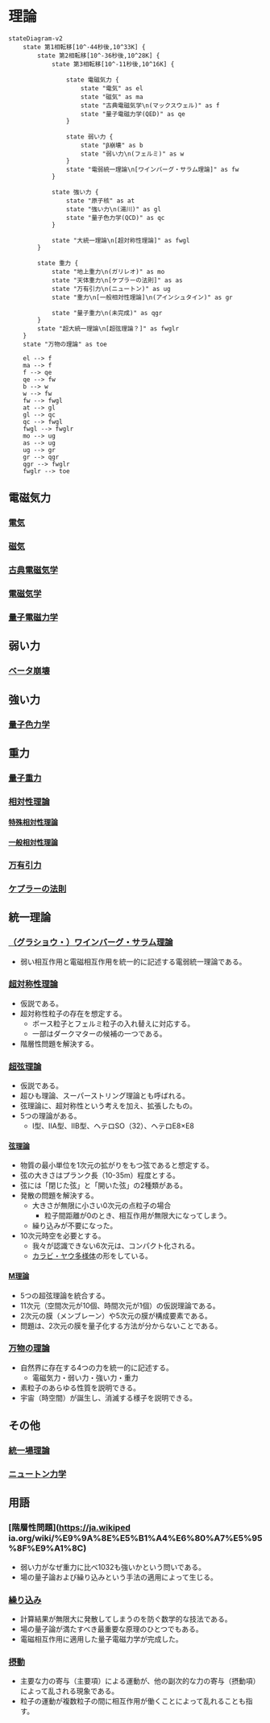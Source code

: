 # 理論

```mermaid
stateDiagram-v2
    state 第1相転移[10^-44秒後,10^33K] {
        state 第2相転移[10^-36秒後,10^28K] {
            state 第3相転移[10^-11秒後,10^16K] {

                state 電磁気力 {
                    state "電気" as el
                    state "磁気" as ma
                    state "古典電磁気学\n(マックスウェル)" as f
                    state "量子電磁力学(QED)" as qe
                }

                state 弱い力 {
                    state "β崩壊" as b
                    state "弱い力\n(フェルミ)" as w
                }
                state "電弱統一理論\n[ワインバーグ・サラム理論]" as fw
            }

            state 強い力 {
                state "原子核" as at
                state "強い力\n(湯川)" as gl
                state "量子色力学(QCD)" as qc
            }

            state "大統一理論\n[超対称性理論]" as fwgl
        }

        state 重力 {
            state "地上重力\n(ガリレオ)" as mo
            state "天体重力\n[ケプラーの法則]" as as
            state "万有引力\n(ニュートン)" as ug
            state "重力\n[一般相対性理論]\n(アインシュタイン)" as gr
            
            state "量子重力\n(未完成)" as qgr
        }
        state "超大統一理論\n[超弦理論？]" as fwglr
    }
    state "万物の理論" as toe

    el --> f
    ma --> f
    f --> qe
    qe --> fw
    b --> w
    w --> fw
    fw --> fwgl
    at --> gl
    gl --> qc
    qc --> fwgl
    fwgl --> fwglr
    mo --> ug
    as --> ug
    ug --> gr
    gr --> qgr
    qgr --> fwglr
    fwglr --> toe
```

## 電磁気力

### [電気](https://ja.wikipedia.org/wiki/%E9%9B%BB%E6%B0%97)

### [磁気](https://ja.wikipedia.org/wiki/%E7%A3%81%E6%80%A7)

### [古典電磁気学](https://ja.wikipedia.org/wiki/%E5%8F%A4%E5%85%B8%E9%9B%BB%E7%A3%81%E6%B0%97%E5%AD%A6)

### [電磁気学](https://ja.wikipedia.org/wiki/%E9%9B%BB%E7%A3%81%E6%B0%97%E5%AD%A6)

### [量子電磁力学](https://ja.wikipedia.org/wiki/%E9%87%8F%E5%AD%90%E9%9B%BB%E7%A3%81%E5%8A%9B%E5%AD%A6)

## 弱い力

### [ベータ崩壊](https://ja.wikipedia.org/wiki/%E3%83%99%E3%83%BC%E3%82%BF%E5%B4%A9%E5%A3%8A)

## 強い力

### [量子色力学](https://ja.wikipedia.org/wiki/%E9%87%8F%E5%AD%90%E8%89%B2%E5%8A%9B%E5%AD%A6)

## 重力

### [量子重力](https://ja.wikipedia.org/wiki/%E9%87%8F%E5%AD%90%E9%87%8D%E5%8A%9B%E7%90%86%E8%AB%96)

### [相対性理論](https://ja.wikipedia.org/wiki/%E7%9B%B8%E5%AF%BE%E6%80%A7%E7%90%86%E8%AB%96)

#### [特殊相対性理論](https://ja.wikipedia.org/wiki/%E7%89%B9%E6%AE%8A%E7%9B%B8%E5%AF%BE%E6%80%A7%E7%90%86%E8%AB%96)

#### [一般相対性理論](https://ja.wikipedia.org/wiki/%E4%B8%80%E8%88%AC%E7%9B%B8%E5%AF%BE%E6%80%A7%E7%90%86%E8%AB%96)

### [万有引力](https://ja.wikipedia.org/wiki/%E4%B8%87%E6%9C%89%E5%BC%95%E5%8A%9B)

### [ケプラーの法則](https://ja.wikipedia.org/wiki/%E3%82%B1%E3%83%97%E3%83%A9%E3%83%BC%E3%81%AE%E6%B3%95%E5%89%87)

## 統一理論

### [（グラショウ・）ワインバーグ・サラム理論](https://ja.wikipedia.org/wiki/%E3%83%AF%E3%82%A4%E3%83%B3%E3%83%90%E3%83%BC%E3%82%B0%EF%BC%9D%E3%82%B5%E3%83%A9%E3%83%A0%E7%90%86%E8%AB%96)

- 弱い相互作用と電磁相互作用を統一的に記述する電弱統一理論である。


### [超対称性理論](https://ja.wikipedia.org/wiki/%E8%B6%85%E5%AF%BE%E7%A7%B0%E6%80%A7%E7%90%86%E8%AB%96)

- 仮説である。
- 超対称性粒子の存在を想定する。
  - ボース粒子とフェルミ粒子の入れ替えに対応する。
  - 一部はダークマターの候補の一つである。
- 階層性問題を解決する。

### [超弦理論](https://ja.wikipedia.org/wiki/%E8%B6%85%E5%BC%A6%E7%90%86%E8%AB%96)

- 仮説である。
- 超ひも理論、スーパーストリング理論とも呼ばれる。
- 弦理論に、超対称性という考えを加え、拡張したもの。
- 5つの理論がある。
  - I型、IIA型、IIB型、ヘテロSO（32）、ヘテロE8×E8

#### [弦理論](https://ja.wikipedia.org/wiki/%E5%BC%A6%E7%90%86%E8%AB%96)

- 物質の最小単位を1次元の拡がりをもつ弦であると想定する。
- 弦の大きさはプランク長（10-35m）程度とする。
- 弦には「閉じた弦」と「開いた弦」の2種類がある。
- 発散の問題を解決する。
  - 大きさが無限に小さい0次元の点粒子の場合
    - 粒子間距離が0のとき、相互作用が無限大になってしまう。
  - 繰り込みが不要になった。
- 10次元時空を必要とする。
  - 我々が認識できない6次元は、コンパクト化される。
  - [カラビ・ヤウ多様体](https://ja.wikipedia.org/wiki/%E3%82%AB%E3%83%A9%E3%83%93%E3%83%BB%E3%83%A4%E3%82%A6%E5%A4%9A%E6%A7%98%E4%BD%93)の形をしている。

#### [M理論](https://ja.wikipedia.org/wiki/M%E7%90%86%E8%AB%96)

- 5つの超弦理論を統合する。
- 11次元（空間次元が10個、時間次元が1個）の仮説理論である。
- 2次元の膜（メンブレーン）や5次元の膜が構成要素である。
- 問題は、2次元の膜を量子化する方法が分からないことである。

### [万物の理論](https://ja.wikipedia.org/wiki/%E4%B8%87%E7%89%A9%E3%81%AE%E7%90%86%E8%AB%96)

- 自然界に存在する4つの力を統一的に記述する。
  - 電磁気力・弱い力・強い力・重力
- 素粒子のあらゆる性質を説明できる。
- 宇宙（時空間）が誕生し、消滅する様子を説明できる。

## その他

### [統一場理論](https://ja.wikipedia.org/wiki/%E7%B5%B1%E4%B8%80%E5%A0%B4%E7%90%86%E8%AB%96)

### [ニュートン力学](https://ja.wikipedia.org/wiki/%E3%83%8B%E3%83%A5%E3%83%BC%E3%83%88%E3%83%B3%E5%8A%9B%E5%AD%A6)

## 用語

### [階層性問題](https://ja.wikiped ia.org/wiki/%E9%9A%8E%E5%B1%A4%E6%80%A7%E5%95%8F%E9%A1%8C)

- 弱い力がなぜ重力に比べ1032も強いかという問いである。
- 場の量子論および繰り込みという手法の適用によって生じる。

### [繰り込み](https://ja.wikipedia.org/wiki/%E7%B9%B0%E3%82%8A%E8%BE%BC%E3%81%BF)

- 計算結果が無限大に発散してしまうのを防ぐ数学的な技法である。
- 場の量子論が満たすべき最重要な原理のひとつでもある。
- 電磁相互作用に適用した量子電磁力学が完成した。

### [摂動](https://ja.wikipedia.org/wiki/%E6%91%82%E5%8B%95)

- 主要な力の寄与（主要項）による運動が、他の副次的な力の寄与（摂動項）によって乱される現象である。
- 粒子の運動が複数粒子の間に相互作用が働くことによって乱れることも指す。

